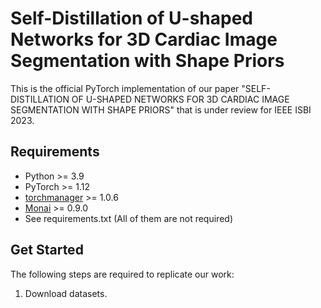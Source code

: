 # Self-Distillation of U-shaped Networks for 3D Cardiac Image Segmentation with Shape Priors

This is the official PyTorch implementation of our paper "SELF-DISTILLATION OF U-SHAPED NETWORKS FOR 3D CARDIAC IMAGE SEGMENTATION WITH SHAPE PRIORS" that is under review for IEEE ISBI 2023.

## Requirements
* Python >= 3.9
* PyTorch >= 1.12
* [torchmanager](https://github.com/kisonho/torchmanager) >= 1.0.6
* [Monai](https://monai.io/) >= 0.9.0
* See requirements.txt (All of them are not required)

## Get Started
The following steps are required to replicate our work:

1. Download datasets.

